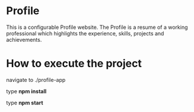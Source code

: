 # Profile
This is a configurable Profile website. The Profile is a resume of a working professional which highlights the experience, skills, projects and achievements.
# How to execute the project
navigate to ./profile-app

type **npm install**

type **npm start**
